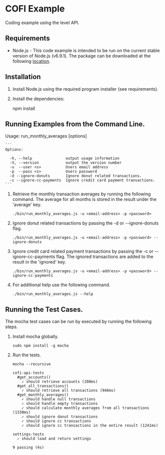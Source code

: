 # COFI Example

Coding example using the level API.

## Requirements

- Node.js - This code example is intended to be run on the current stable version of
Node.js (v6.9.1).  The package can be downloaded at the following <a href="https://nodejs.org/en/download/" target="_blank">location</a>.

## Installation

1. Install Node.js using the required program installer (see requirements).
1. Install the dependencies:

    npm install

## Running Examples from the Command Line.

Usage: run_monthly_averages [options]

    ```
    Options:

      -h, --help               output usage information
      -V, --version            output the version number
      -u  --user <s>           Users email address
      -p  --pass <s>           Users password
      -d --ignore-donuts       Ignore donut related transactions.
      -c --ignore-cc-payments  Ignore credit card payment transactions.
    ```
    
1. Retrieve the monthly transaction averages by running the following command. The average for all
months is stored in the result under the 'average' key.

    ```
    ./bin/run_monthly_averages.js -u <email-address> -p <password>
    ```
2. Ignore donut related transactions by passing the -d or --ignore-donuts flag.
    
    ```
    ./bin/run_monthly_averages.js -u <email-address> -p <password> --ignore-donuts
    ```
3. Ignore credit card related payment transactions by passing the -c or --ignore-cc-payments flag.
The ignored transactions are added to the result in the 'ignored' key.
    
    ```
    ./bin/run_monthly_averages.js -u <email-address> -p <password> --ignore-cc-payments
    ```
4. For additional help use the following command.

    ```
    ./bin/run_monthly_averages.js --help
    ```

## Running the Test Cases.

The mocha test cases can be run by executed by running the following steps.

1. Install mocha globally.
    
    ```
    sudo npm install -g mocha
    ```
1. Run the tests.
    
    ```
   mocha --recursive
    ```

    ```
    cofi-api-tests
      #get_accounts()
        ✓ should retrieve accounts (208ms)
      #get_all_transactions()
        ✓ should retrieve all transactions (946ms)
      #get_monthly_averages()
        ✓ should handle null transactions
        ✓ should handle empty transactions
        ✓ should calculate monthly averages from all transactions (1330ms)
        ✓ should ignore donut transactions
        ✓ should ignore cc transactions
        ✓ should ignore cc transactions in the entire result (1241ms)

    settings-tests
      ✓ should load and return settings
  
    9 passing (4s)
    ```

